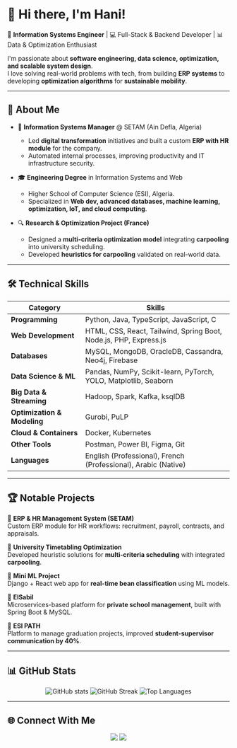 # 👋 Hi there, I'm Hani!  

🎯 **Information Systems Engineer** | 💻 Full-Stack & Backend Developer | 📊 Data & Optimization Enthusiast  

I'm passionate about **software engineering, data science, optimization, and scalable system design**.  
I love solving real-world problems with tech, from building **ERP systems** to developing **optimization algorithms** for **sustainable mobility**.

---

## 🚀 About Me  

- 🏢 **Information Systems Manager** @ SETAM (Ain Defla, Algeria)  
  - Led **digital transformation** initiatives and built a custom **ERP with HR module** for the company.  
  - Automated internal processes, improving productivity and IT infrastructure security.

- 🎓 **Engineering Degree** in Information Systems and Web  
  - Higher School of Computer Science (ESI), Algeria.  
  - Specialized in **Web dev, advanced databases, machine learning, optimization, IoT, and cloud computing**.

- 🔍 **Research & Optimization Project (France)**  
  - Designed a **multi-criteria optimization model** integrating **carpooling** into university scheduling.  
  - Developed **heuristics for carpooling** validated on real-world data.

---

## 🛠️ Technical Skills  

| Category                            | Skills |
|-----------------------------------|--------|
| **Programming**                   | Python, Java, TypeScript, JavaScript, C|
| **Web Development**               | HTML, CSS, React, Tailwind, Spring Boot, Node.js, PHP, Express.js |
| **Databases**                     | MySQL, MongoDB, OracleDB, Cassandra, Neo4j, Firebase |
| **Data Science & ML**             | Pandas, NumPy, Scikit-learn, PyTorch, YOLO, Matplotlib, Seaborn |
| **Big Data & Streaming**          | Hadoop, Spark, Kafka, ksqlDB |
| **Optimization & Modeling**       | Gurobi, PuLP |
| **Cloud & Containers**            | Docker, Kubernetes |
| **Other Tools**                   | Postman, Power BI, Figma, Git |
| **Languages**                     | English (Professional), French (Professional), Arabic (Native) |

---

## 🏆 Notable Projects  

🔹 **ERP & HR Management System (SETAM)**  
Custom ERP module for HR workflows: recruitment, payroll, contracts, and appraisals.  

🔹 **University Timetabling Optimization**  
Developed heuristic solutions for **multi-criteria scheduling** with integrated **carpooling**.  

🔹 **Mini ML Project**  
Django + React web app for **real-time bean classification** using ML models.  

🔹 **ElSabil**  
Microservices-based platform for **private school management**, built with Spring Boot & MySQL.  

🔹 **ESI PATH**  
Platform to manage graduation projects, improved **student-supervisor communication by 40%**.  

---

## 📊 GitHub Stats  

<p align="center">
  <img src="https://github-readme-stats.vercel.app/api?username=Hvni44&show_icons=true&theme=tokyonight" alt="GitHub stats" />
  <img src="https://github-readme-streak-stats.herokuapp.com?user=Hvni44&theme=tokyonight" alt="GitHub Streak" />
  <img src="https://github-readme-stats.vercel.app/api/top-langs/?username=Hvni44&layout=compact&theme=tokyonight" alt="Top Languages" />
</p>

---

## 🌐 Connect With Me  

<p align="center">
  <a href="mailto:mh.mahmoudi@esi-sba.dz"><img src="https://img.shields.io/badge/Email-D14836?style=for-the-badge&logo=gmail&logoColor=white"/></a>
  <a href="https://www.linkedin.com/in/mohammed-hani-mahmoudi-2783101bb/"><img src="https://img.shields.io/badge/LinkedIn-0077b5?style=for-the-badge&logo=linkedin&logoColor=white"/></a>
</p>
